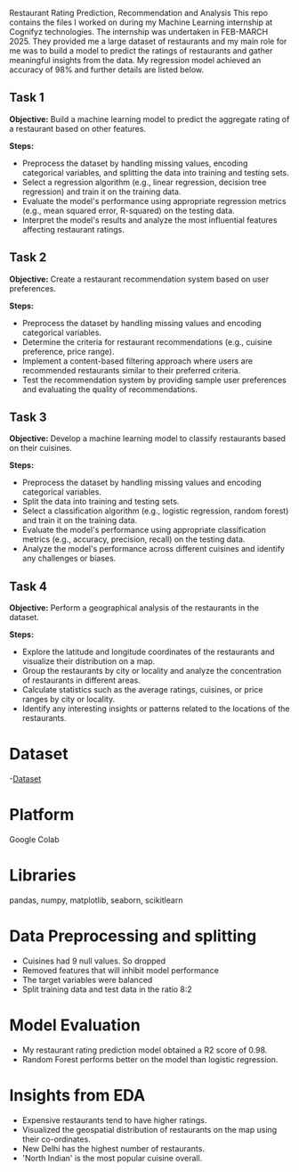  Restaurant Rating Prediction, Recommendation and Analysis
This repo contains the files I worked on during my Machine Learning internship at Cognifyz technologies. The internship was undertaken in FEB-MARCH 2025.
They provided me a large dataset of restaurants and my main role for me was to build a model to predict the ratings of restaurants and gather meaningful insights from the data.
My regression model achieved an accuracy  of 98% and further details are listed below.


## Task 1
**Objective:** Build a machine learning model to predict the
aggregate rating of a restaurant based on other features.

**Steps:**
* Preprocess the dataset by handling missing values, encoding categorical variables, and splitting the data into training and testing sets.
* Select a regression algorithm (e.g., linear regression, decision tree regression) and train it on the training data.
* Evaluate the model's performance using appropriate regression metrics (e.g., mean squared error, R-squared) on the testing data.
* Interpret the model's results and analyze the most influential features affecting restaurant ratings.
## Task 2
**Objective:** Create a restaurant recommendation system based on user preferences.

**Steps:**
* Preprocess the dataset by handling missing values and encoding categorical variables.
* Determine the criteria for restaurant recommendations (e.g., cuisine preference, price range).
* Implement a content-based filtering approach where users are recommended restaurants similar to their preferred criteria.
* Test the recommendation system by providing sample user preferences and evaluating the quality of recommendations.

## Task 3
**Objective:** Develop a machine learning model to
classify restaurants based on their cuisines.

**Steps:**

* Preprocess the dataset by handling missing values and encoding categorical variables.
* Split the data into training and testing sets.
* Select a classification algorithm (e.g., logistic regression, random forest) and train it on the training data.
* Evaluate the model's performance using appropriate classification metrics (e.g., accuracy, precision, recall) on the testing data.
* Analyze the model's performance across different cuisines and identify any challenges or biases.

## Task 4
**Objective:** Perform a geographical analysis of the restaurants in the dataset.

**Steps:**

* Explore the latitude and longitude coordinates of the restaurants and visualize their distribution on a map.
* Group the restaurants by city or locality and analyze the concentration of restaurants in different areas.
* Calculate statistics such as the average ratings, cuisines, or price ranges by city or locality.
* Identify any interesting insights or patterns related to the locations of the restaurants.

# Dataset
-<a href="restaurants.csv">Dataset</a>

# Platform
Google Colab

# Libraries
pandas, numpy, matplotlib, seaborn, scikitlearn

# Data Preprocessing and splitting
* Cuisines had 9 null values. So dropped 
* Removed features that will inhibit model performance
* The target variables were balanced
* Split training data and test data in the ratio 8:2

# Model Evaluation
* My restaurant rating prediction model obtained a R2 score of 0.98.
* Random Forest performs better on the model than logistic regression.

# Insights from EDA
* Expensive restaurants tend to have higher ratings.
* Visualized the geospatial distribution of restaurants on the map using their co-ordinates.
* New Delhi has the highest number of restaurants.
* 'North Indian' is the most popular cuisine overall.
